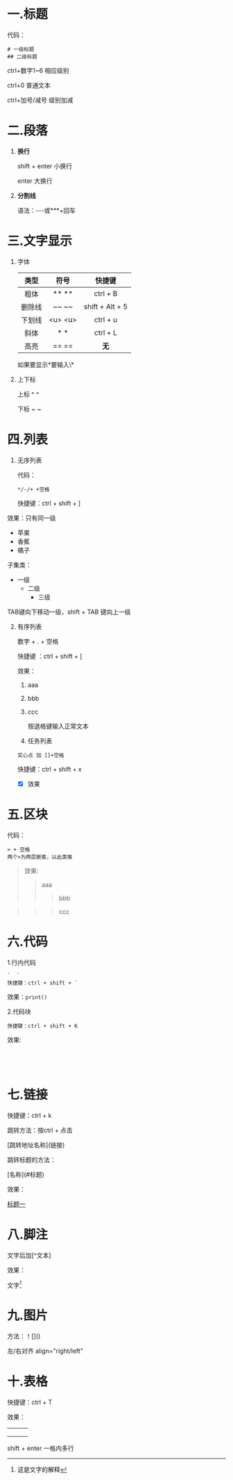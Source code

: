 # 一.标题

代码：

```
# 一级标题
## 二级标题
```

ctrl+数字1~6	相应级别

ctrl+0	普通文本

ctrl+加号/减号	级别加减

# 二.段落

1. **换行**

   shift + enter	小换行

   enter	大换行

2. **分割线**

   语法：---或***+回车

# 三.文字显示

1. 字体

   |  类型  |    符号    |     快捷键      |
   | :----: | :--------: | :-------------: |
   |  粗体  |   **  **   |    ctrl + B     |
   | 删除线 |   ~~  ~~   | shift + Alt + 5 |
   | 下划线 | \<u>  \<u> |    ctrl + u     |
   |  斜体  |    *  *    |    ctrl + L     |
   |  高亮  |   ==  ==   |     **无**      |

   如果要显示*要输入\\\*

2. 上下标

   上标       ^  ^

   下标       ~  ~

#  四.列表

1. 无序列表

   代码：

   ```
   */-/+ +空格
   ```

   快捷键：ctrl + shift + ]


效果：只有同一级

- 苹果
- 香蕉
- 橘子 

子集类：

- 一级
  - 二级
    - 三级

TAB键向下移动一级，shift + TAB 键向上一级

2. 有序列表 

   数字 + . + 空格

   快捷键 ：ctrl + shift + [

   效果：

   1. aaa

   2. bbb

   3. ccc

      按退格键输入正常文本

   3. 任务列表      

   ```
   实心点 加 []+空格
   ```

   快捷键：ctrl + shift + x

   - [x] 效果

# 五.区块

代码：

```
> + 空格
两个>为两层嵌套，以此类推
```

> 效果:
>
> > aaa
> >
> > > bbb
> > >
> > > 

> > > ccc

# 六.代码

1.行内代码     

```
`  `
快捷键：ctrl + shift + `
```

效果：`print()`

2.代码块

```
快捷键：ctrl + shift + K
```

效果:

```




```

# 七.链接

快捷键：ctrl + k

跳转方法：按ctrl + 点击

\[跳转地址名称](链接)

跳转标题的方法：

\[名称](#标题)

效果：

[标题一](#一.标题)

# 八.脚注

文字后加\[^文本]

效果：

文字[^1]

[^1]:这是文字的解释

# 九.图片

方法：！\[]()

左/右对齐    align="right/left"

# 十.表格

快捷键：ctrl + T

效果：

|      |      |      |
| ---- | ---- | ---- |
|      |      |      |
|      |      |      |
|      |      |      |

shift + enter 一格内多行
